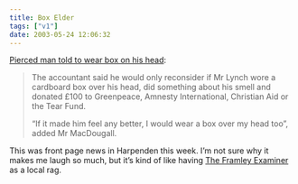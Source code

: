 ```yaml
---
title: Box Elder
tags: ["v1"]
date: 2003-05-24 12:06:32
---
```


[Pierced man told to wear box on his head][1]:

> The accountant said he would only reconsider if Mr Lynch wore a cardboard box over his head, did something about his smell and donated &pound;100 to Greenpeace, Amnesty International, Christian Aid or the Tear Fund.
>
> &#8220;If it made him feel any better, I would wear a box over my head too&#8221;, added Mr MacDougall.

This was front page news in Harpenden this week. I&#8217;m not sure why it makes me laugh so much, but it&#8217;s kind of like having [The Framley Examiner][2] as a local rag.

[1]: http://www.stalbansobserver.co.uk/news/display.var.731642.index.pierced_man_told_to_wear_box_on_his_head.html "St Albans Observer: Pierced Man Told to Wear Box on His Head"
[2]: http://www.framleyexaminer.com/
